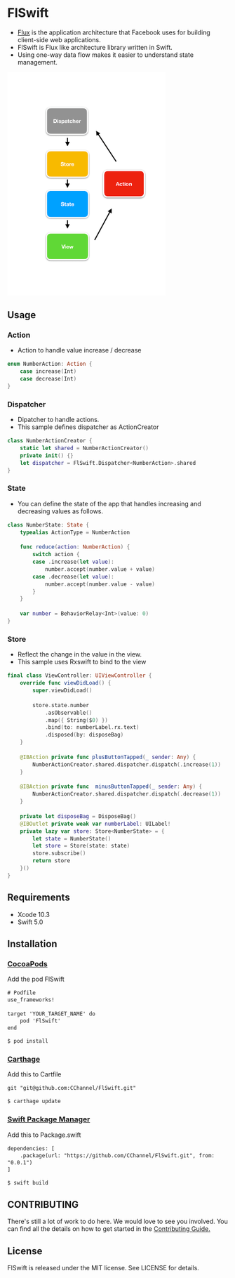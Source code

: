 # FlSwift
- [Flux](https://facebook.github.io/flux/) is the application architecture that Facebook uses for building client-side web applications.
- FlSwift is Flux like architecture library written in Swift.
- Using one-way data flow makes it easier to understand state management.

<img src="https://github.com/CChannel/FlSwift/blob/master/assets/Flux_%20Figure.png" width = "360" title="Flux_%20Figure">

## Usage

### Action
- Action to handle value increase / decrease
```swift
enum NumberAction: Action {
    case increase(Int)
    case decrease(Int)
}

```
### Dispatcher
- Dipatcher to handle actions.
- This sample defines dispatcher as ActionCreator
```swift
class NumberActionCreator {
    static let shared = NumberActionCreator()
    private init() {}
    let dispatcher = FlSwift.Dispatcher<NumberAction>.shared
}
```

### State
- You can define the state of the app that handles increasing and decreasing values as follows.
```swift
class NumberState: State {
    typealias ActionType = NumberAction
    
    func reduce(action: NumberAction) {
        switch action {
        case .increase(let value):
            number.accept(number.value + value)
        case .decrease(let value):
            number.accept(number.value - value)
        }
    }
    
    var number = BehaviorRelay<Int>(value: 0)
}
```

### Store
- Reflect the change in the value in the view.
- This sample uses Rxswift to bind to the view
```swift
final class ViewController: UIViewController {
    override func viewDidLoad() {
        super.viewDidLoad()
        
        store.state.number
            .asObservable()
            .map({ String($0) })
            .bind(to: numberLabel.rx.text)
            .disposed(by: disposeBag)
    }
    
    @IBAction private func plusButtonTapped(_ sender: Any) {
        NumberActionCreator.shared.dispatcher.dispatch(.increase(1))
    }
    
    @IBAction private func  minusButtonTapped(_ sender: Any) {
        NumberActionCreator.shared.dispatcher.dispatch(.decrease(1))
    }
    
    private let disposeBag = DisposeBag()
    @IBOutlet private weak var numberLabel: UILabel!
    private lazy var store: Store<NumberState> = {
        let state = NumberState()
        let store = Store(state: state)
        store.subscribe()
        return store
    }()
}
```

## Requirements
- Xcode 10.3
- Swift 5.0

## Installation
### [CocoaPods](https://guides.cocoapods.org/using/using-cocoapods.html)

Add the pod FlSwift
```
# Podfile
use_frameworks!

target 'YOUR_TARGET_NAME' do
    pod 'FlSwift'
end
```
```sh
$ pod install
```

### [Carthage](https://github.com/Carthage/Carthage)

Add this to Cartfile
```
git "git@github.com:CChannel/FlSwift.git"
```
```sh
$ carthage update
```

### [Swift Package Manager](https://github.com/apple/swift-package-manager)
Add this to Package.swift
```
dependencies: [
    .package(url: "https://github.com/CChannel/FlSwift.git", from: "0.0.1")
]
```
```sh
$ swift build
```

## CONTRIBUTING
There's still a lot of work to do here.
We would love to see you involved.
You can find all the details on how to get started in the [Contributing Guide.](https://github.com/CChannel/FlSwift/blob/master/CONTRIBUTING.md)

## License
FlSwift is released under the MIT license. See LICENSE for details.
